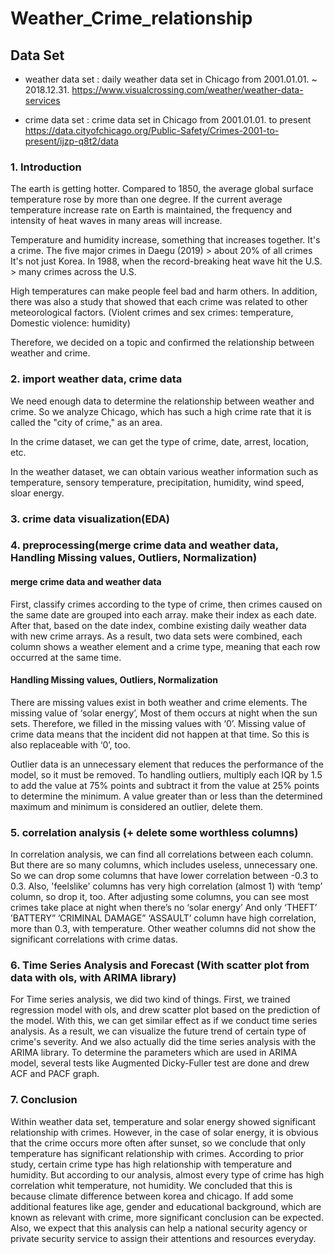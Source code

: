 # Weather_Crime_relationship



## Data Set

- weather data set : daily weather data set in Chicago from 2001.01.01. ~ 2018.12.31.
https://www.visualcrossing.com/weather/weather-data-services

- crime data set : crime data set in Chicago from 2001.01.01. to present
https://data.cityofchicago.org/Public-Safety/Crimes-2001-to-present/ijzp-q8t2/data


### 1. Introduction
The earth is getting hotter. Compared to 1850, the average global surface temperature rose by more than one degree.
If the current average temperature increase rate on Earth is maintained, the frequency and intensity of heat waves in many areas will increase.

Temperature and humidity increase, something that increases together. It's a crime.
The five major crimes in Daegu (2019) > about 20% of all crimes
It's not just Korea.
In 1988, when the record-breaking heat wave hit the U.S. > many crimes across the U.S.

High temperatures can make people feel bad and harm others. 
In addition, there was also a study that showed that each crime was related to other meteorological factors. 
(Violent crimes and sex crimes: temperature, Domestic violence: humidity)

Therefore, we decided on a topic and confirmed the relationship between weather and crime.


### 2. import weather data, crime data
We need enough data to determine the relationship between weather and crime.
So we analyze Chicago, which has such a high crime rate that it is called the "city of crime," as an area.

In the crime dataset, we can get the type of crime, date, arrest, location, etc.

In the weather dataset, we can obtain various weather information such as temperature, sensory temperature, precipitation, humidity, wind speed, sloar energy.


### 3. crime data visualization(EDA)


### 4. preprocessing(merge crime data and weather data, Handling Missing values, Outliers, Normalization)
#### merge crime data and weather data

First, classify crimes according to the type of crime, then crimes caused on the same date are grouped into each array. make their index as each date.
After that, based on the date index, combine existing daily weather data with new crime arrays.
As a result, two data sets were combined, 
each column shows a weather element and a crime type, meaning that each row occurred at the same time.

#### Handling Missing values, Outliers, Normalization

There are missing values exist in both weather and crime elements.
The missing value of ‘solar energy’, Most of them occurs at night when the sun sets. Therefore, we filled in the missing values with ‘0’.
Missing value of crime data means that the incident did not happen at that time. So this is also replaceable with ‘0’, too.

Outlier data is an unnecessary element that reduces the performance of the model, so it must be removed.
To handling outliers, multiply each IQR by 1.5 to add the value at 75% points and subtract it from the value at 25% points to determine the minimum.
A value greater than or less than the determined maximum and minimum is considered an outlier, delete them.


### 5. correlation analysis (+ delete some worthless columns)

In correlation analysis, we can find all correlations between each column.
But there are so many columns, which includes useless, unnecessary one. So we can drop some columns that have lower correlation between -0.3 to 0.3.
Also, 'feelslike' columns has very high correlation (almost 1) with ‘temp’ column, so drop it, too.
After adjusting some columns, you can see most crimes take place at night when there’s no ‘solar energy’
And only ‘THEFT’ ’BATTERY” ’CRIMINAL DAMAGE” ‘ASSAULT’ column have high correlation, more than 0.3, with temperature. Other weather columns did not show the significant correlations with crime datas.


### 6. Time Series Analysis and Forecast (With scatter plot from data with ols, with ARIMA library)
For Time series analysis, we did two kind of things.
First, we trained regression model with ols, and drew scatter plot based on the prediction of the model.
With this, we can get similar effect as if we conduct time series analysis. As a result, we can visualize the future trend of certain type of crime's severity.
And we also actually did the time series analysis with the ARIMA library.
To determine the parameters which are used in ARIMA model, several tests like Augmented Dicky-Fuller test are done and drew ACF and PACF graph.

### 7. Conclusion
Within weather data set, temperature and solar energy showed significant relationship with crimes.
However, in the case of solar energy, it is obvious that the crime occurs more often after sunset, so we conclude that only temperature has significant relationship with crimes.
According to prior study, certain crime type has high relationship with temperature and humidity.
But according to our analysis, almost every type of crime has high correlation whit temperature, not humidity.
We concluded that this is because climate difference between korea and chicago.
If add some additional features like age, gender and educational background, which are known as relevant with crime, more significant conclusion can be expected.
Also, we expect that this analysis can help a national security agency or private security service to assign their attentions and resources everyday.
